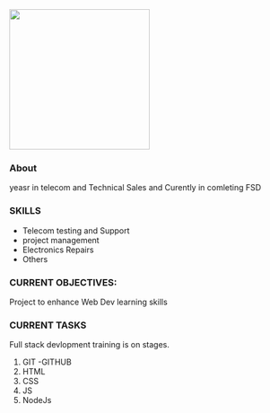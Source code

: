 <img src="https://user-images.githubusercontent.com/65201756/215280059-e4fbda88-85ae-4092-8eda-beb1bf90793f.jpg"  width="250" />


<h3>About </h3>
<p> yeasr in telecom and Technical Sales and Curently in comleting FSD </p>

<h3> SKILLS</h3>
<ul>
<li> Telecom testing and Support    </li>
  <li> project management  </li>
    <li> Electronics Repairs   </li>
    <li> Others  </li>
    </ul>
    
   

 

<h3>CURRENT OBJECTIVES:</h3>
Project to enhance Web Dev learning skills <br>

<h3>CURRENT TASKS</h3>
Full stack devlopment training  is on stages.

<ol> 
<li> GIT -GITHUB  </li>
  <li> HTML  </li>
  <li> CSS  </li>
    <li> JS  </li>
  <li> NodeJs  </li>
     
</ol>
